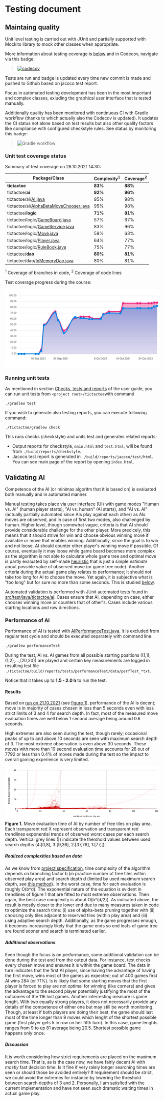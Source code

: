 # Testing document

## Maintaing quality 
Unit level testing is carried out with JUnit and partially supported with Mockito library to mock other classes when appropriate. 

More information about testing coverage is [below](#unit-test-coverage-status) and in Codecov, navigate via this badge:

> [![codecov](https://codecov.io/gh/toniramo/tic-tac-toe/branch/main/graph/badge.svg?token=08l4tRIjI8)](https://codecov.io/gh/toniramo/tic-tac-toe)

Tests are run and badge is updated every time new commit is made and pushed to Github based on jacoco test report.

Focus in automated testing development has been in the most important and complex classes, exluding the graphical user interface that is tested manually.

Additionally quality has been monitored with continuous CI with Gradle workflow (thanks to which actually also the Codecov is updated). It updates the CI status not alone based on test results but also other quality factors like compliance with configured checkstyle rules. See status by monitoring this badge: 
> ![Gradle workflow](https://github.com/toniramo/tic-tac-toe/actions/workflows/gradle.yml/badge.svg)

### Unit test coverage status

Summary of test coverage on 28.10.2021 14:30:

| Package/Class  | Complexity<sup>1</sup> | Coverage<sup>2</sup>  | 
| ------------- | ------------- | ------------- |
| **tictactoe**     | **83%**  | **88%** |
| tictactoe/**ai**   | **92%**  | **96%** |
| tictactoe/ai/[AI.java](https://app.codecov.io/gh/toniramo/tic-tac-toe/blob/main/tic-tac-toe/src/main/java/tictactoe/ai/AI.java)   | 95%  | 98% |
| tictactoe/ai/[AlphaBetaMoveChooser.java](https://app.codecov.io/gh/toniramo/tic-tac-toe/blob/main/tic-tac-toe/src/main/java/tictactoe/ai/AlphaBetaMoveChooser.java)   | 95%  | 98% | 
| tictactoe/**logic**   | **71%**  | **81%** |
| tictactoe/logic/[GameBoard.java](https://app.codecov.io/gh/toniramo/tic-tac-toe/blob/main/tic-tac-toe/src/main/java/tictactoe/logic/GameBoard.java)  | 57%  | 67% |
| tictactoe/logic/[GameService.java](https://app.codecov.io/gh/toniramo/tic-tac-toe/blob/main/tic-tac-toe/src/main/java/tictactoe/logic/GameService.java)  | 83%  | 96% |
| tictactoe/logic/[Move.java](https://app.codecov.io/gh/toniramo/tic-tac-toe/blob/main/tic-tac-toe/src/main/java/tictactoe/logic/Move.java)  | 58%  | 63% |
| tictactoe/logic/[Player.java](https://app.codecov.io/gh/toniramo/tic-tac-toe/blob/main/tic-tac-toe/src/main/java/tictactoe/logic/Player.java)  | 64%  | 77% |
| tictactoe/logic/[RuleBook.java](https://app.codecov.io/gh/toniramo/tic-tac-toe/blob/main/tic-tac-toe/src/main/java/tictactoe/logic/RuleBook.java)  | 75%  | 77% |
| tictactoe/**dao**  | **80%**  | **81%** |
| tictactoe/dao/[InMemoryDao.java](https://app.codecov.io/gh/toniramo/tic-tac-toe/blob/main/tic-tac-toe/src/main/java/tictactoe/dao/InMemoryDao.java) | 80%  | 81% |

<sup>1</sup>  Coverage of branches in code, <sup>2</sup>  Coverage of code lines

Test coverage progress during the course:

![Coverage chart](./images/p399x2py.svg)

### Running unit tests

As mentioned in section [Checks, tests and reports](https://github.com/toniramo/tic-tac-toe/blob/main/documentation/user_guide.md#checks-tests-and-reports) of the user guide, you can run unit tests from `<project root>/tictactoe`with command
```
./gradlew test
```

If you wish to generate also testing reports, you can execute following command:
```
./tictactoe/gradlew check
```
This runs checks (checkstyle) and units test and generates related reports:
   - Output reports for checkstyle, `main.html` and `test.html`, will be found from `./build/reports/checkstyle`.
   - Jacoco test report is generated in `./build/reports/jacoco/test/html`. You can see main page of the report by opening `index.html`.

## Validating AI
Competence of the AI (or minimax algoritm that it is based on) is evaluated both manually and in automated manner. 

Manual testing takes place via user interface (UI) with game modes "Human vs. AI" (human player starts), "AI vs. human" (AI starts), and "AI vs. AI" (actually partially automated since AIs play against each other) as AIs moves are observed, and in case of first two modes, also challenged by human. Higher level, though somewhat vague, criteria is that AI should provide considerable challenge for the other player. More precicely, this means that it should strive for win and choose obvious winning move if available or move that enables winning. Additionally, since the goal is to win and not loose, AI should counter other player's winning move if possible. Of course, eventually it may loose while game board becomes more complex as the algorithm is not able to calculate whole game tree and optimal move is partly evaluated by self-made [heuristic](https://github.com/toniramo/tic-tac-toe/blob/951a5f7fa3ccbc18bea8dac81f3d9b42b89210a0/tic-tac-toe/src/main/java/tictactoe/ai/AlphaBetaMoveChooser.java#L326) that is just a simple _estimate_ about possible value of observed move (or game tree node). Another criteria during the actual game play relates to performance; it should not take too long for AI to choose the move. Yet again, it is subjective what is "too long" but for sure no more than some seconds. This is studied [below](#perforance-of-ai). 

Automated validation is performed with JUnit automated tests found in [src/test/java/tictactoe/ai](https://github.com/toniramo/tic-tac-toe/tree/main/tic-tac-toe/src/test/java/tictactoe/ai). Cases ensure that AI, depending on case, either chooses winning move or counters that of other's. Cases include various starting locations and row directions. 

### Performance of AI

Performance of AI is tested with [AIPerformanceTest.java](https://github.com/toniramo/tic-tac-toe/blob/main/tic-tac-toe/src/test/java/tictactoe/ai/AIPerformanceTest.java). It is excluded from regular test cycle and should be executed separately with command line:
```sh
./gradlew performanceTest
```
During the test, AI vs. AI games from all possible starting positions ((1,1),(1,2),...,(20,20)) are played and certain key measurements are logged in resulting test file `./tictactoe/build/reports/tests/performanceTest/data/perfTest_*txt`.

Notice that it takes up to **1.5 - 2.0 h** to run the test.

#### Results

Based on [run on 21.10.2021](./test_data/performance_test_20211021.txt) (see [figure 1](#figure1)), performance of the AI is decent; move is in majority of cases chosen in less than 5 seconds even with less strict limits of 3 and 4 for search depth. In fact, most of the measured move evaluation times are well below 1 second average being around 0.6 seconds. 

High extremes are also seen during the test, though rarely; occasional peaks of up to and above 10 seconds are seen with maximum search depth of 3. The most extreme observation is even above 30 seconds. These moves with more than 10 second evaluation time accounts for 28 out of 7792 or less than 0.4% of moves made during the test so the impact to overall gaming experience is very limited.

![result](./test_data/performance_test_20211021_2.png)
<a name="figure1"></a>
**Figure 1.** Move evaluation time of AI by number of free tiles on play area. Each transparent red X represent observation and transparent red trendlines exponential trends of observed worst cases per each search depth. Vertical grey lines (|) indicate the thershold values between used search depths (4:\[0,8\], 3:\[9,36\], 2:\[37,76\], 1:\[77,\[)

##### Realized complexities based on data

As we know from [project specification](https://github.com/toniramo/tic-tac-toe/blob/main/documentation/project_specification.md#expected-time-and-space-complexities-of-the-program), time complexity of the algorithm depends on branching factor b (in practice number of free tiles within observed play area) and search depth d (limited by used maximum search depth, see [this method](https://github.com/toniramo/tic-tac-toe/blob/179c57bc7a7026f39a7717c85384f284690b3620/tic-tac-toe/src/main/java/tictactoe/ai/AlphaBetaMoveChooser.java#L132)). In the worst case, time for each evaluation is roughly O(b^d). The exponential nature of the equation is evident in trendlines of figure 1 that are fitted to most extreme observations. Then again, the best case complexity is about O(b^(d/2)). As indicated above, the result is mostly closer to the lower end due to many measures taken in code to optimize the search time: 
(i) use of alpha-beta pruning together with 
(ii) choosing only tiles adjacent to reserved tiles (within play area) and
(iii) using adaptive search depth. Additionally, as the game progresses enough, it becomes increasingly likely that the game ends so end leafs of game tree are found sooner and search is terminated earlier.

##### Additional observations

Even though the focus is on performance, some additional validation can be done during the test and from the output data. For instance, test checks every chosen move and ensures it is within the game board. The data in turn indicates that the first AI player, since having the advantage of having the first move, wins most of the games as expected; out of 400 games first AI wins 284 (or 71%). Is is likely that some starting moves that the first player is forced to play are not optimal for winning (like corners) and gives the advantage to the second player potentially justifying the most of the outcomes of the 116 lost games. Another interresting measure is game lenght. With two equally strong players, it does not necessarily provide any details of the competence of either one but may still be worth monitoring. Though, at least if both players are doing their best, the game should last most of the time longer than 9 moves which lenght of the shortest possible game (first player gets 5 in row on her fifth turn). In this case, game lenghts ranges from 9 to up 81 average being 20.5. Shortest possible game happens only once.

##### Discussion

It is worth considering how strict requirements are placed on the maximum search time. That is, as is the case now, we have fairly decent AI with _mostly_ fast decision time. Is it fine if very ralely longer searching times are seen or should those be avoided entirely? If requirement should be strict, we could avoid the extremes for instance by lowering the threshold between search depths of 3 and 2. Personally, I am satisfied with the current implementation and have not seen such dramatic waiting times in actual game play.
